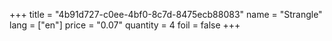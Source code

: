 +++
title = "4b91d727-c0ee-4bf0-8c7d-8475ecb88083"
name = "Strangle"
lang = ["en"]
price = "0.07"
quantity = 4
foil = false
+++
